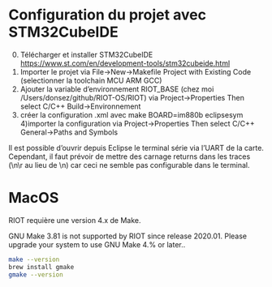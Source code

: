 # Configuration du projet avec STM32CubeIDE


0) Télécharger et installer STM32CubeIDE https://www.st.com/en/development-tools/stm32cubeide.html
1) Importer le projet via File→New→Makefile Project with Existing Code (selectionner la toolchain MCU ARM GCC)
2) Ajouter  la variable d’environnement RIOT_BASE (chez moi /Users/donsez/github/RIOT-OS/RIOT) via Project→Properties Then select C/C++ Build→Environnement
3) créer la configuration .xml avec make BOARD=im880b eclipsesym
4)importer la configuration via Project→Properties Then select C/C++ General→Paths and Symbols

Il est possible d’ouvrir depuis Eclipse le terminal série via l’UART de la carte. Cependant, il faut prévoir de mettre des carnage returns dans les traces (\n\r au lieu de \n) car ceci ne semble pas configurable dans le terminal.

# MacOS
RIOT requière une version 4.x de Make.

GNU Make 3.81 is not supported by RIOT since release 2020.01. Please upgrade your system to use GNU Make 4.% or later..


```bash
make --version
brew install gmake
gmake --version

```

